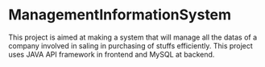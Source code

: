 # ManagementInformationSystem
This project is aimed at making a system that will manage all the datas of a company involved in saling in purchasing of stuffs efficiently. This project uses JAVA API framework in frontend and MySQL at backend.
